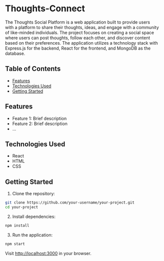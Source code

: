# Thoughts-Connect

The Thoughts Social Platform is a web application built to provide users with a platform to share their thoughts, ideas, and engage with a community of like-minded individuals. The project focuses on creating a social space where users can post thoughts, follow each other, and discover content based on their preferences. The application utilizes a technology stack with Express.js for the backend, React for the frontend, and MongoDB as the database.

## Table of Contents

- [Features](#features)
- [Technologies Used](#technologies-used)
- [Getting Started](#getting-started)


## Features

- Feature 1: Brief description
- Feature 2: Brief description
- ...

## Technologies Used

- React
- HTML
- CSS

## Getting Started

1. Clone the repository:

```bash
git clone https://github.com/your-username/your-project.git
cd your-project
```

2. Install dependencies:

```bash
npm install
```

3. Run the application:

```bash
npm start
```

Visit [http://localhost:3000](http://localhost:3000) in your browser.
